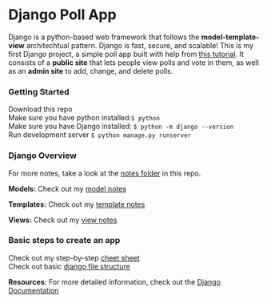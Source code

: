# Django Poll App

Django is a python-based web framework that follows the **model-template-view** architechtual pattern. Django is fast, secure, and scalable! This is my first Django project, a simple poll app built with help from [this tutorial](https://docs.djangoproject.com/en/2.2/intro/tutorial01/). It consists of a **public site** that lets people view polls and vote in them, as well as an **admin site** to add, change, and delete polls.

### Getting Started

Download this repo<br>
Make sure you have python installed:`$ python`<br>
Make sure you have Django installed: `$ python -m django --version`<br>
Run development server `$ python manage.py runserver`<br>

### Django Overview

For more notes, take a look at the [notes folder](https://github.com/AnniePawl/Django-Poll-App/tree/master/django_notes) in this repo.<br>

**Models:** Check out my [model notes](https://github.com/AnniePawl/Django-Poll-App/blob/master/django_notes/Models.md)

**Templates:** Check out my [template notes](https://github.com/AnniePawl/Django-Poll-App/blob/master/django_notes/Templates.md)

**Views:** Check out my [view notes](https://github.com/AnniePawl/Django-Poll-App/blob/master/django_notes/Views.md)

### Basic steps to create an app

Check out my step-by-step [cheet sheet](https://github.com/AnniePawl/Django-Poll-App/blob/master/django_notes/Cheat_Sheet.md) <br>
Check out basic [django file structure](https://github.com/AnniePawl/Django-Poll-App/blob/master/django_notes/Django_Structure.md) <br>

**Resources:** For more detailed information, check out the [Django Documentation](https://docs.djangoproject.com/en/3.0/)
